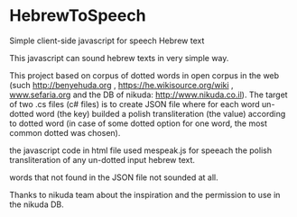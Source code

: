 # HebrewToSpeech
Simple client-side javascript for speech Hebrew text   

This javascript can sound hebrew texts in very simple way.  

This project based on corpus of dotted words in open corpus in the web (such http://benyehuda.org , https://he.wikisource.org/wiki , www.sefaria.org and the DB of nikuda: http://www.nikuda.co.il).
The target of two .cs files (c# files) is to create JSON file where for each word un-dotted word (the key) builded a polish transliteration (the value) according to dotted word (in case of some dotted option for one word, the most common dotted was chosen).

the javascript code in html file used mespeak.js for speeach the polish transliteration of any un-dotted input hebrew text.

words that not found in the JSON file not sounded at all.

Thanks to nikuda team about the inspiration and the permission to use in the nikuda DB.
